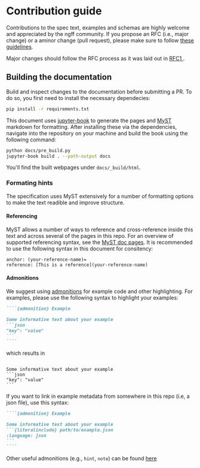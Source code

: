 # Contribution guide

Contributions to the spec text, examples and schemas are highly welcome and
appreciated by the ngff community. If you propose an RFC (i.e., major change)
or a aminor change (pull request), please make sure to follow [these guidelines](https://ngff.openmicroscopy.org/contributing/index.html).

Major changes should follow the RFC process as it was laid out in [RFC1 ](https://ngff.openmicroscopy.org/rfc/1/index.html).

## Building the documentation

Build and inspect changes to the documentation before submitting a PR. To do so, you first need
to install the necessary dependecies:

```bash
pip install -r requirements.txt
```

This document uses [jupyter-book](https://jupyterbook.org) to generate the pages and [MyST](https://mystmd.org)
markdown for formatting. After installing these via the dependencies, navigate into the repository on your machine
and build the book using the following command:

```bash
python docs/pre_build.py
jupyter-book build . --path-output docs
```

You'll find the built webpages under `docs/_build/html`.

### Formating hints

The specification uses MyST extensively for a number of formatting options to make the text
readible and improve structure.

#### Referencing

MyST allows a number of ways to reference and cross-reference inside this text and across
several of the pages in this repo. For an overview of supported referencing syntax, see the
[MyST doc pages](https://mystmd.org/guide/cross-references). It is recommended to use the
following syntax in this document for consitency:
```
anchor: (your-reference-name)=
reference: [This is a reference](your-reference-name)
```

#### Admonitions

We suggest using [admonitions](https://mystmd.org/guide/admonitions) for example code and
other highlighting. For examples, please use the following syntax to highlight your examples:

`````markdown
````{admonition} Example

Some informative text about your example
```json
"key": "value"
```
````
`````

which results in 

````{admonition} Example

Some informative text about your example
```json
"key": "value"
```
````

If you want to link in example metadata from somewhere in this repo (i.e, a json file),
use this syntax:

`````markdown
````{admonition} Example

Some informative text about your example
```{literalinclude} path/to/example.json
:language: json
```
````
`````

Other useful admonitions (e.g., `hint`, `note`) can be found [here](https://mystmd.org/guide/directives)
